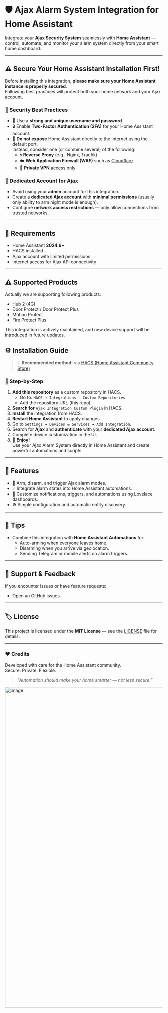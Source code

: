 # 🛡️ Ajax Alarm System Integration for Home Assistant

Integrate your **Ajax Security System** seamlessly with **Home Assistant** — control, automate, and monitor your alarm system directly from your smart home dashboard.

---

## ⚠️ Secure Your Home Assistant Installation First!

Before installing this integration, **please make sure your Home Assistant instance is properly secured**.  
Following best practices will protect both your home network and your Ajax account.

### 🧱 Security Best Practices

- 🔑 Use a **strong and unique username and password**.  
- 🔒 Enable **Two-Factor Authentication (2FA)** for your Home Assistant account.  
- 🚫 **Do not expose** Home Assistant directly to the internet using the default port.  
  Instead, consider one (or combine several) of the following:
  - 🌀 **Reverse Proxy** (e.g., Nginx, Traefik)
  - ☁️ **Web Application Firewall (WAF)** such as [Cloudflare](https://www.cloudflare.com/)
  - 🔐 **Private VPN** access only

### 👤 Dedicated Account for Ajax
- Avoid using your **admin** account for this integration.  
- Create a **dedicated Ajax account** with **minimal permissions** (usually only ability to arm night mode is enough).  
- Configure **network access restrictions** — only allow connections from trusted networks.

---

## 🧩 Requirements

- Home Assistant **2024.6+**
- HACS installed
- Ajax account with limited permissions
- Internet access for Ajax API connectivity

---

## ⚠️ Supported Products

Actually we are supporting following products:
- Hub 2 (4G)
- Door Protect / Door Protect Plus
- Motion Protect
- Fire Protect Plus

This integration is actively maintained, and new device support will be introduced in future updates.

## ⚙️ Installation Guide

> 💡 **Recommended method:** via [HACS (Home Assistant Community Store)](https://hacs.xyz/)

### 🧩 Step-by-Step

1. **Add this repository** as a custom repository in HACS.  
   - Go to: `HACS → Integrations → Custom Repositories`  
   - Add the repository URL (this repo).
2. **Search for** `Ajax Integration Custom Plugin` in HACS.  
3. **Install** the integration from HACS.
4. **Restart Home Assistant** to apply changes.
5. Go to `Settings → Devices & Services → Add Integration`.
6. Search for **Ajax** and **authenticate** with your **dedicated Ajax account**.
7. Complete device customization in the UI.
8. 🎉 **Enjoy!**  
   Use your Ajax Alarm System directly in Home Assistant and create powerful automations and scripts.

---

## 🧰 Features

- 🔔 Arm, disarm, and trigger Ajax alarm modes.  
- 💡 Integrate alarm states into Home Assistant automations.  
- 📱 Customize notifications, triggers, and automations using Lovelace dashboards.  
- ⚙️ Simple configuration and automatic entity discovery.

---

## 🧠 Tips

- Combine this integration with **Home Assistant Automations** for:
  - Auto-arming when everyone leaves home.
  - Disarming when you arrive via geolocation.
  - Sending Telegram or mobile alerts on alarm triggers.

---

## 💬 Support & Feedback

If you encounter issues or have feature requests:
- Open an GitHub issues

---

## 🏷️ License

This project is licensed under the **MIT License** — see the [LICENSE](./LICENSE) file for details.

---

### ❤️ Credits

Developed with care for the Home Assistant community.  
Secure. Private. Flexible.

> _“Automation should make your home smarter — not less secure.”_

<img width="1536" height="1024" alt="image" src="https://github.com/user-attachments/assets/66f4c5bc-3d72-4c22-b7aa-fe275904ec9d" />
